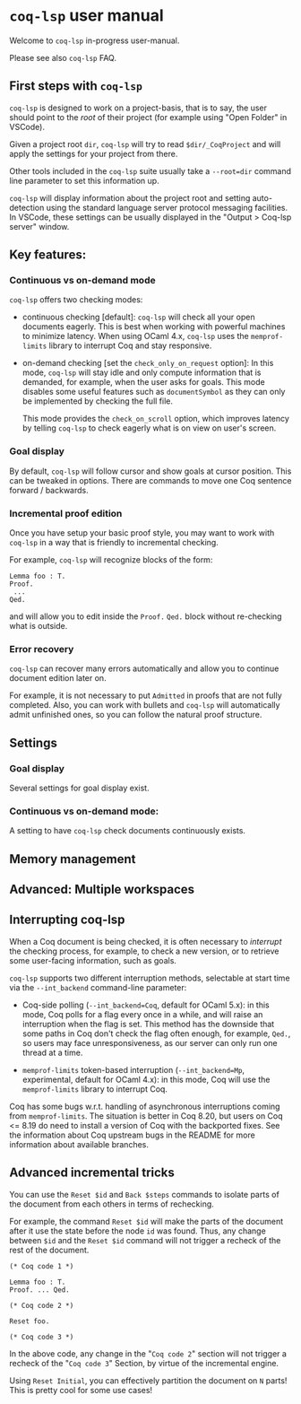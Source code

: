 # `coq-lsp` user manual

Welcome to `coq-lsp` in-progress user-manual.

Please see also `coq-lsp` FAQ.

## First steps with `coq-lsp`

`coq-lsp` is designed to work on a project-basis, that is to say, the
user should point to the _root_ of their project (for example using
"Open Folder" in VSCode).

Given a project root `dir`, `coq-lsp` will try to read
`$dir/_CoqProject` and will apply the settings for your project from
there.

Other tools included in the `coq-lsp` suite usually take a
`--root=dir` command line parameter to set this information up.

`coq-lsp` will display information about the project root and setting
auto-detection using the standard language server protocol messaging
facilities. In VSCode, these settings can be usually displayed in the
"Output > Coq-lsp server" window.

## Key features:

### Continuous vs on-demand mode

`coq-lsp` offers two checking modes:

- continuous checking [default]: `coq-lsp` will check all your open
  documents eagerly. This is best when working with powerful machines
  to minimize latency. When using OCaml 4.x, `coq-lsp` uses the
  `memprof-limits` library to interrupt Coq and stay responsive.

- on-demand checking [set the `check_only_on_request` option]: In this
  mode, `coq-lsp` will stay idle and only compute information that is
  demanded, for example, when the user asks for goals. This mode
  disables some useful features such as `documentSymbol` as they can
  only be implemented by checking the full file.

  This mode provides the `check_on_scroll` option, which improves
  latency by telling `coq-lsp` to check eagerly what is on view on
  user's screen.

### Goal display

By default, `coq-lsp` will follow cursor and show goals at cursor
position. This can be tweaked in options. There are commands to move
one Coq sentence forward / backwards.

### Incremental proof edition

Once you have setup your basic proof style, you may want to work with
`coq-lsp` in a way that is friendly to incremental checking.

For example, `coq-lsp` will recognize blocks of the form:
```coq
Lemma foo : T.
Proof.
 ...
Qed.
```

and will allow you to edit inside the `Proof.` `Qed.` block without
re-checking what is outside.

### Error recovery

`coq-lsp` can recover many errors automatically and allow you to
continue document edition later on.

For example, it is not necessary to put `Admitted` in proofs that are
not fully completed. Also, you can work with bullets and `coq-lsp`
will automatically admit unfinished ones, so you can follow the
natural proof structure.

## Settings

### Goal display

Several settings for goal display exist.

### Continuous vs on-demand mode:

A setting to have `coq-lsp` check documents continuously exists.

## Memory management

## Advanced: Multiple workspaces

## Interrupting coq-lsp

When a Coq document is being checked, it is often necessary to
_interrupt_ the checking process, for example, to check a new version,
or to retrieve some user-facing information, such as goals.

`coq-lsp` supports two different interruption methods, selectable at
start time via the `--int_backend` command-line parameter:

- Coq-side polling (`--int_backend=Coq`, default for OCaml 5.x): in
  this mode, Coq polls for a flag every once in a while, and will
  raise an interruption when the flag is set. This method has the
  downside that some paths in Coq don't check the flag often enough,
  for example, `Qed.`, so users may face unresponsiveness, as our
  server can only run one thread at a time.

- `memprof-limits` token-based interruption (`--int_backend=Mp`,
  experimental, default for OCaml 4.x): in this mode, Coq will use the
  `memprof-limits` library to interrupt Coq.

Coq has some bugs w.r.t. handling of asynchronous interruptions coming
from `memprof-limits`. The situation is better in Coq 8.20, but users
on Coq <= 8.19 do need to install a version of Coq with the backported
fixes. See the information about Coq upstream bugs in the README for
more information about available branches.

## Advanced incremental tricks

You can use the `Reset $id` and `Back $steps` commands to isolate
parts of the document from each others in terms of rechecking.

For example, the command `Reset $id` will make the parts of the
document after it use the state before the node `id` was found. Thus,
any change between `$id` and the `Reset $id` command will not trigger
a recheck of the rest of the document.

```coq
(* Coq code 1 *)

Lemma foo : T.
Proof. ... Qed.

(* Coq code 2 *)

Reset foo.

(* Coq code 3 *)
```

In the above code, any change in the "`Coq code 2`" section will not
trigger a recheck of the "`Coq code 3`" Section, by virtue of the
incremental engine.

Using `Reset Initial`, you can effectively partition the document on
`N` parts! This is pretty cool for some use cases!
